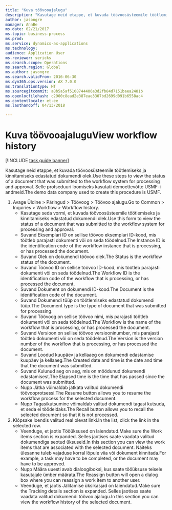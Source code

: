 ```yaml
--- 
title: "Kuva töövooajalugu"
description: "Kasutage neid etappe, et kuvada töövoosüsteemile töötlemiseks ja kinnitamiseks edastatud dokumendi olek."
author: jasongre
manager: AnnBe
ms.date: 02/21/2017
ms.topic: business-process
ms.prod: 
ms.service: dynamics-ax-applications
ms.technology: 
audience: Application User
ms.reviewer: sericks
ms.search.scope: Operations
ms.search.region: Global
ms.author: jasongre
ms.search.validFrom: 2016-06-30
ms.dyn365.ops.version: AX 7.0.0
ms.translationtype: HT
ms.sourcegitcommit: a8b5a5af5108744406a3d2fb84d7151baea2481b
ms.openlocfilehash: c2900c8ead2e387eae3307bd2699d091b6558ac4
ms.contentlocale: et-ee
ms.lasthandoff: 04/13/2018

---
```

# <a name="view-workflow-history"></a><span data-ttu-id="2e563-103">Kuva töövooajalugu</span><span class="sxs-lookup"><span data-stu-id="2e563-103">View workflow history</span></span>

[!INCLUDE [task guide banner](../../includes/task-guide-banner.md)]

<span data-ttu-id="2e563-104">Kasutage neid etappe, et kuvada töövoosüsteemile töötlemiseks ja kinnitamiseks edastatud dokumendi olek.</span><span class="sxs-lookup"><span data-stu-id="2e563-104">Use these steps to view the status of a document that was submitted to the workflow system for processing and approval.</span></span> <span data-ttu-id="2e563-105">Selle protseduuri loomiseks kasutati demoettevõtte USMF-i andmeid.</span><span class="sxs-lookup"><span data-stu-id="2e563-105">The demo data company used to create this procedure is USMF.</span></span>

1. <span data-ttu-id="2e563-106">Avage Üldine > Päringud > Töövoog > Töövoo ajalugu.</span><span class="sxs-lookup"><span data-stu-id="2e563-106">Go to Common > Inquiries > Workflow > Workflow history.</span></span>
    * <span data-ttu-id="2e563-107">Kasutage seda vormi, et kuvada töövoosüsteemile töötlemiseks ja kinnitamiseks edastatud dokumendi olek.</span><span class="sxs-lookup"><span data-stu-id="2e563-107">Use this form to view the status of a document that was submitted to the workflow system for processing and approval.</span></span>  
    * <span data-ttu-id="2e563-108">Suvand Eksemplari ID on sellise töövoo eksemplari ID-kood, mis töötleb parajasti dokumenti või on seda töödelnud.</span><span class="sxs-lookup"><span data-stu-id="2e563-108">The Instance ID is      the identification code of the workflow instance that is processing, or has processed the document.</span></span>  
    * <span data-ttu-id="2e563-109">Suvand Olek on dokumendi töövoo olek.</span><span class="sxs-lookup"><span data-stu-id="2e563-109">The Status is the workflow status of the document.</span></span>  
    * <span data-ttu-id="2e563-110">Suvand Töövoo ID on sellise töövoo ID-kood, mis töötleb parajasti dokumenti või on seda töödelnud.</span><span class="sxs-lookup"><span data-stu-id="2e563-110">The Workflow ID is the identification code of the workflow that is processing, or has processed the document.</span></span>  
    * <span data-ttu-id="2e563-111">Suvand Dokument on dokumendi ID-kood.</span><span class="sxs-lookup"><span data-stu-id="2e563-111">The Document is the identification code of the document.</span></span>  
    * <span data-ttu-id="2e563-112">Suvand Dokumendi tüüp on töötlemiseks edastatud dokumendi tüüp.</span><span class="sxs-lookup"><span data-stu-id="2e563-112">The Document type is the type of document that was submitted for processing.</span></span>  
    * <span data-ttu-id="2e563-113">Suvand Töövoog on sellise töövoo nimi, mis parajasti töötleb dokumenti või on seda töödelnud.</span><span class="sxs-lookup"><span data-stu-id="2e563-113">The Workflow is the name of the workflow that is processing, or has processed the document.</span></span>  
    * <span data-ttu-id="2e563-114">Suvand Versioon on sellise töövoo versiooninumber, mis parajasti töötleb dokumenti või on seda töödelnud.</span><span class="sxs-lookup"><span data-stu-id="2e563-114">The Version is the version number of the workflow that is processing, or has processed the document.</span></span>  
    * <span data-ttu-id="2e563-115">Suvand Loodud kuupäev ja kellaaeg on dokumendi edastamise kuupäev ja kellaaeg.</span><span class="sxs-lookup"><span data-stu-id="2e563-115">The Created date and time is the date and time that the document was submitted.</span></span>  
    * <span data-ttu-id="2e563-116">Suvand Kulunud aeg on aeg, mis on möödunud dokumendi edastamisest.</span><span class="sxs-lookup"><span data-stu-id="2e563-116">The Elapsed time is the time that has passed since the document was submitted.</span></span>  
    * <span data-ttu-id="2e563-117">Nupp Jätka võimaldab jätkata valitud dokumendi töövooprotsessi.</span><span class="sxs-lookup"><span data-stu-id="2e563-117">The Resume button allows you to resume the workflow process for the selected document.</span></span>  
    * <span data-ttu-id="2e563-118">Nupp Tagasikutsumine võimaldab valitud dokumendi tagasi kutsuda, et seda ei töödeldaks.</span><span class="sxs-lookup"><span data-stu-id="2e563-118">The Recall button allows you to recall the selected document so that it is not processed.</span></span>   
2. <span data-ttu-id="2e563-119">Klõpsake loendis valitud real olevat linki.</span><span class="sxs-lookup"><span data-stu-id="2e563-119">In the list, click the link in the selected row.</span></span>
    * <span data-ttu-id="2e563-120">Veenduge, et jaotis Tööüksused on laiendatud.</span><span class="sxs-lookup"><span data-stu-id="2e563-120">Make sure the Work items section is expanded.</span></span>    <span data-ttu-id="2e563-121">Selles jaotises saate vaadata valitud dokumendiga seotud üksuseid.</span><span class="sxs-lookup"><span data-stu-id="2e563-121">In this section you can view the work items that are associated with the selected document.</span></span> <span data-ttu-id="2e563-122">Näiteks ülesanne tuleb vajaduse korral lõpule viia või dokument kinnitada.</span><span class="sxs-lookup"><span data-stu-id="2e563-122">For example, a task may have to be completed, or the document may have to be approved.</span></span>  
    * <span data-ttu-id="2e563-123">Nupp Määra uuesti avab dialoogiboksi, kus saate tööüksuse teisele kasutajale ümber määrata.</span><span class="sxs-lookup"><span data-stu-id="2e563-123">The Reassign button will open a dialog box where you can reassign a work item to another user.</span></span>  
    * <span data-ttu-id="2e563-124">Veenduge, et jaotis Jälitamise üksikasjad on laiendatud.</span><span class="sxs-lookup"><span data-stu-id="2e563-124">Make sure the Tracking details section is expanded.</span></span>    <span data-ttu-id="2e563-125">Selles jaotises saate vaadata valitud dokumendi töövoo ajalugu.</span><span class="sxs-lookup"><span data-stu-id="2e563-125">In this section you can view the workflow history of the selected document.</span></span>  


